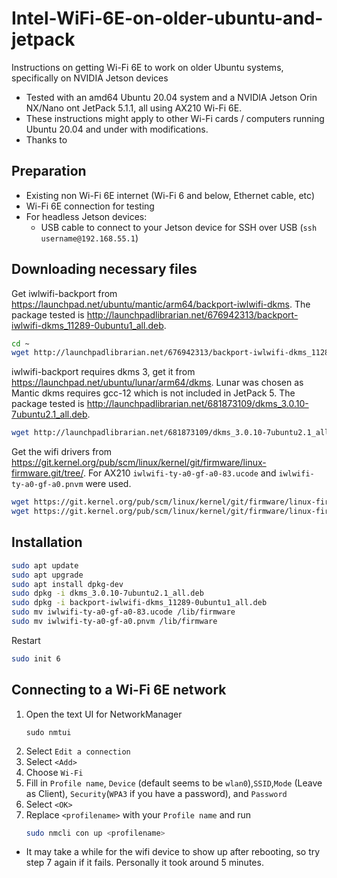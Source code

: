 # Intel-WiFi-6E-on-older-ubuntu-and-jetpack
Instructions on getting Wi-Fi 6E to work on older Ubuntu systems, specifically on NVIDIA Jetson devices

-   Tested with an amd64 Ubuntu 20.04 system and a NVIDIA Jetson Orin NX/Nano ont JetPack 5.1.1, all using AX210 Wi-Fi 6E. 
-   These instructions might apply to other Wi-Fi cards / computers running Ubuntu 20.04 and under with modifications.
-   Thanks to 

## Preparation
-   Existing non Wi-Fi 6E internet (Wi-Fi 6 and below, Ethernet cable, etc)
-   Wi-Fi 6E connection for testing
-   For headless Jetson devices:
    -   USB cable to connect to your Jetson device for SSH over USB (`ssh username@192.168.55.1`)

## Downloading necessary files
Get iwlwifi-backport from https://launchpad.net/ubuntu/mantic/arm64/backport-iwlwifi-dkms. The package tested is http://launchpadlibrarian.net/676942313/backport-iwlwifi-dkms_11289-0ubuntu1_all.deb.

```bash
cd ~ 
wget http://launchpadlibrarian.net/676942313/backport-iwlwifi-dkms_11289-0ubuntu1_all.deb
```

iwlwifi-backport requires dkms 3, get it from https://launchpad.net/ubuntu/lunar/arm64/dkms. Lunar was chosen as Mantic dkms requires gcc-12 which is not included in JetPack 5. The package tested is http://launchpadlibrarian.net/681873109/dkms_3.0.10-7ubuntu2.1_all.deb.

```bash
wget http://launchpadlibrarian.net/681873109/dkms_3.0.10-7ubuntu2.1_all.deb
```

Get the wifi drivers from https://git.kernel.org/pub/scm/linux/kernel/git/firmware/linux-firmware.git/tree/. For AX210 `iwlwifi-ty-a0-gf-a0-83.ucode` and `iwlwifi-ty-a0-gf-a0.pnvm` were used.

```bash
wget https://git.kernel.org/pub/scm/linux/kernel/git/firmware/linux-firmware.git/tree/iwlwifi-ty-a0-gf-a0-83.ucode
wget https://git.kernel.org/pub/scm/linux/kernel/git/firmware/linux-firmware.git/tree/iwlwifi-ty-a0-gf-a0.pnvm
```

## Installation

```bash
sudo apt update
sudo apt upgrade
sudo apt install dpkg-dev
sudo dpkg -i dkms_3.0.10-7ubuntu2.1_all.deb
sudo dpkg -i backport-iwlwifi-dkms_11289-0ubuntu1_all.deb
sudo mv iwlwifi-ty-a0-gf-a0-83.ucode /lib/firmware
sudo mv iwlwifi-ty-a0-gf-a0.pnvm /lib/firmware
```

Restart
```bash
sudo init 6
```

## Connecting to a Wi-Fi 6E network

1. Open the text UI for NetworkManager
    ```
    sudo nmtui
    ```
2. Select `Edit a connection`
3. Select `<Add>`
4. Choose `Wi-Fi`
5. Fill in `Profile name`, `Device` (default seems to be `wlan0`),`SSID`,`Mode` (Leave as Client), `Security`(`WPA3` if you have a password), and `Password`
6. Select `<OK>`
7. Replace `<profilename>` with your `Profile name` and run 
    ```bash
    sudo nmcli con up <profilename>
    ```

- It may take a while for the wifi device to show up after rebooting, so try step 7 again if it fails. Personally it took around 5 minutes.
